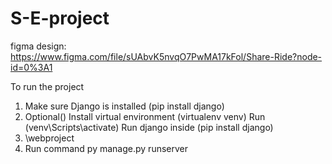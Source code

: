 # S-E-project
figma design: 
https://www.figma.com/file/sUAbvK5nvqO7PwMA17kFol/Share-Ride?node-id=0%3A1

To run the project
1. Make sure Django is installed (pip install django)
2. Optional()
   Install virtual environment (virtualenv venv)
   Run (venv\Scripts\activate)
   Run django inside (pip install django)
3. \webproject
4. Run command
   py manage.py runserver
   